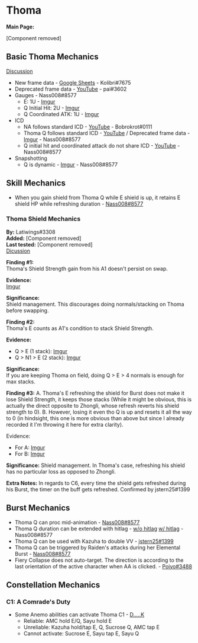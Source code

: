 # Thoma

**Main Page:**

[Component removed]

## Basic Thoma Mechanics

[Discussion](https://tickets.deeznuts.moe/ticket-archive/attachments_897812961303863386_917960336223666197_transcript-thoma-basic-mechanics.html)

* New frame data - [Google Sheets](https://docs.google.com/spreadsheets/d/1QtllZ_QKQIJNGnD4FILZCB307aA8YtDfpG6pcYndl5E/edit?usp=sharing) - Kolibri\#7675
* Deprecated frame data - [YouTube](https://youtu.be/k09by2ciPQM) - pai\#3602
* Gauges - Nass008\#8577
  * E: 1U - [Imgur](https://imgur.com/etqEtrf)
  * Q Initial Hit: 2U - [Imgur](https://youtu.be/Od_n0SFK6x8)
  * Q Coordinated ATK: 1U - [Imgur](https://imgur.com/uM78uT9)
* ICD
  * NA follows standard ICD - [YouTube](https://youtu.be/GkWJO_tWn50) - Bobrokrot\#0111
  * Thoma Q follows standard ICD - [YouTube](https://youtu.be/L2y1hf-RqO4) / Deprecated frame data - [Imgur](https://imgur.com/MDSh99X) - Nass008\#8577
  * Q initial hit and coordinated attack do not share ICD - [YouTube](https://youtu.be/RaaBR5VlX3w) - Nass008\#8577
* Snapshotting
  * Q is dynamic - [Imgur](https://imgur.com/rZR9Xeh) - Nass008\#8577

## Skill Mechanics

* When you gain shield from Thoma Q while E shield is up, it retains E shield HP while refreshing duration - [Nass008\#8577](https://youtu.be/3P4FQQYZAEY)

### Thoma Shield Mechanics

**By:** Latiwings#3308  
**Added:** [Component removed]  
**Last tested:** [Component removed]  
[Dicussion](https://tickets.deeznuts.moe/ticket-archive/attachments_922638877028671508_925694499739545660_transcript-thoma-shield-mechanics.html)

**Finding #1:**  
Thoma's Shield Strength gain from his A1 doesn't persist on swap.

**Evidence:**  
[Imgur](https://imgur.com/F5WcYyM)

**Significance:**  
Shield management. This discourages doing normals/stacking on Thoma before swapping.

**Finding #2:**  
Thoma's E counts as A1's condition to stack Shield Strength.

**Evidence:**

* Q > E (1 stack): [Imgur](https://imgur.com/dXv0rSc)
* Q > N1 > E (2 stack): [Imgur](https://imgur.com/f4zLqsm)

**Significance:**  
If you are keeping Thoma on field, doing Q > E > 4 normals is enough for max stacks.

**Finding #3:**
A. Thoma's E refreshing the shield for Burst does not make it lose Shield Strength, it keeps those stacks (While it might be obvious, this is actually the direct opposite to Zhongli, whose refresh reverts his shield strength to 0).
B. However, losing it even tho Q is up and resets it all the way to 0 (in hindsight, this one is more obvious than above but since I already recorded it I'm throwing it here for extra clarity).

Evidence:

* For A: [Imgur](https://imgur.com/LX47smX)
* For B: [Imgur](https://imgur.com/gbzeA99)

**Significance:** Shield management. In Thoma's case, refreshing his shield has no particular loss as opposed to Zhongli.

**Extra Notes:** In regards to C6, every time the shield gets refreshed during his Burst, the timer on the buff gets refreshed. Confirmed by jstern25#1399

## Burst Mechanics

* Thoma Q can proc mid-animation - [Nass008\#8577](https://imgur.com/NmiIhwI)
* Thoma Q duration can be extended with hitlag - [w/o hitlag](https://youtu.be/K1s-V3ONVfM) [w/ hitlag](https://youtu.be/NMQiZ0wLIVI) - Nass008\#8577
* Thoma Q can be used with Kazuha to double VV - [jstern25\#1399](https://imgur.com/a/4P9gWiZ)
* Thoma Q can be triggered by Raiden's attacks during her Elemental Burst - [Nass008\#8577](https://imgur.com/uBYi7fH)
* Fiery Collapse does not auto-target. The direction is according to the last orientation of the active character when AA is clicked. - [Poiyo#3488](https://youtu.be/ao8vbcBGKnY)

## Constellation Mechanics

### C1: A Comrade's Duty

* Some Anemo abilities can activate Thoma C1 - [D.....K](https://youtu.be/8g6pn8LdQ0Q)
  * Reliable: AMC hold E/Q, Sayu hold E
  * Unreliable: Kazuha hold/tap E, Q, Sucrose Q, AMC tap E
  * Cannot activate: Sucrose E, Sayu tap E, Sayu Q